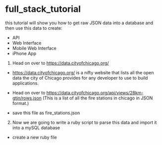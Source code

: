 full_stack_tutorial
===================

this tutorial will show you how to get raw JSON data into a database and then use this data to  create:
* API
* Web Interface
* Mobile Web Interface
* iPhone App


1.  Head on over to https://data.cityofchicago.org/
 *  https://data.cityofchicago.org/ is a nifty website that lists all the open data the city of Chicago provides for any developer to use to build applications.
 *  Head on over to https://data.cityofchicago.org/api/views/28km-gtjn/rows.json (This is a list of all the fire stations in chicago in JSON format.)

* save this file as fire_stations.json


2.  Now we are going to write a ruby script to parse this data and import it into a mySQL database
* create a new ruby file

